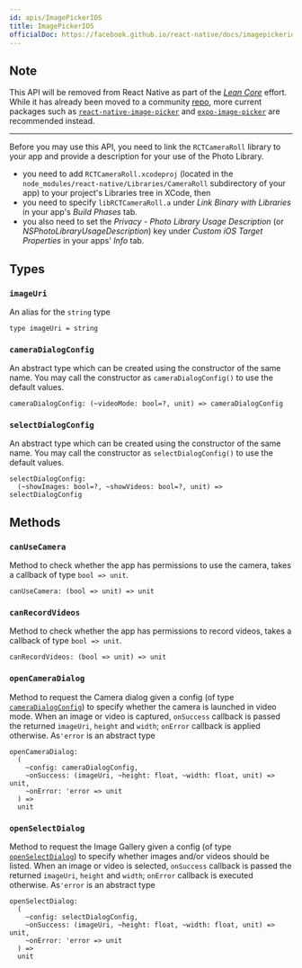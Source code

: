 ```yaml
---
id: apis/ImagePickerIOS
title: ImagePickerIOS
officialDoc: https://facebook.github.io/react-native/docs/imagepickerios
---
```


## Note

This API will be removed from React Native as part of the
[_Lean Core_](https://github.com/facebook/react-native/issues/23313) effort.
While it has already been moved to a community
[repo](https://github.com/react-native-community/react-native-image-picker-ios),
more current packages such as
[`react-native-image-picker`](https://github.com/react-native-community/react-native-image-picker)
and [`expo-image-picker`](https://docs.expo.io/versions/latest/sdk/imagepicker/)
are recommended instead.

---

Before you may use this API, you need to link the `RCTCameraRoll` library to
your app and provide a description for your use of the Photo Library.

- you need to add `RCTCameraRoll.xcodeproj` (located in the
  `node_modules/react-native/Libraries/CameraRoll` subdirectory of your app) to
  your project's Libraries tree in XCode, then
- you need to specify `libRCTCameraRoll.a` under _Link Binary with Libraries_ in
  your app's _Build Phases_ tab.
- you also need to set the _Privacy - Photo Library Usage Description_ (or
  _NSPhotoLibraryUsageDescription_) key under _Custom iOS Target Properties_ in
  your apps' _Info_ tab.

## Types

### `imageUri`

An alias for the `string` type

```reason
type imageUri = string
```

### `cameraDialogConfig`

An abstract type which can be created using the constructor of the same name.
You may call the constructor as `cameraDialogConfig()` to use the default
values.

```reason
cameraDialogConfig: (~videoMode: bool=?, unit) => cameraDialogConfig
```

### `selectDialogConfig`

An abstract type which can be created using the constructor of the same name.
You may call the constructor as `selectDialogConfig()` to use the default
values.

```reason
selectDialogConfig:
  (~showImages: bool=?, ~showVideos: bool=?, unit) => selectDialogConfig
```

## Methods

### `canUseCamera`

Method to check whether the app has permissions to use the camera, takes a
callback of type `bool => unit`.

```reason
canUseCamera: (bool => unit) => unit
```

### `canRecordVideos`

Method to check whether the app has permissions to record videos, takes a
callback of type `bool => unit`.

```reason
canRecordVideos: (bool => unit) => unit
```

### `openCameraDialog`

Method to request the Camera dialog given a config (of type
[`cameraDialogConfig`](#cameraDialogConfig)) to specify whether the camera is
launched in video mode. When an image or video is captured, `onSuccess` callback
is passed the returned `imageUri`, `height` and `width`; `onError` callback is
applied otherwise. As`'error` is an abstract type

```reason
openCameraDialog:
  (
    ~config: cameraDialogConfig,
    ~onSuccess: (imageUri, ~height: float, ~width: float, unit) => unit,
    ~onError: 'error => unit
  ) =>
  unit
```

### `openSelectDialog`

Method to request the Image Gallery given a config (of type
[`openSelectDialog`](#openSelectDialog)) to specify whether images and/or videos
should be listed. When an image or video is selected, `onSuccess` callback is
passed the returned `imageUri`, `height` and `width`; `onError` callback is
executed otherwise. As`'error` is an abstract type

```reason
openSelectDialog:
  (
    ~config: selectDialogConfig,
    ~onSuccess: (imageUri, ~height: float, ~width: float, unit) => unit,
    ~onError: 'error => unit
  ) =>
  unit
```
